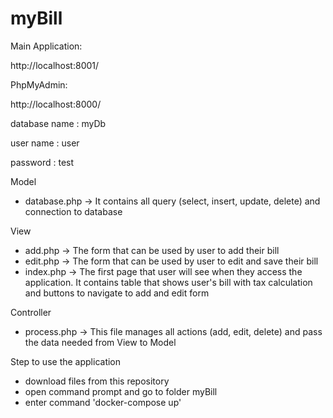 # myBill

Main Application:

http://localhost:8001/

PhpMyAdmin:

http://localhost:8000/

database name : myDb

user name     : user

password      : test

Model
- database.php -> It contains all query (select, insert, update, delete) and connection to database

View
- add.php -> The form that can be used by user to add their bill
- edit.php -> The form that can be used by user to edit and save their bill
- index.php -> The first page that user will see when they access the application. It contains table that shows user's bill with tax calculation and buttons to navigate to add and edit form

Controller
- process.php -> This file manages all actions (add, edit, delete) and pass the data needed from View to Model

Step to use the application
- download files from this repository
- open command prompt and go to folder myBill
- enter command 'docker-compose up'
